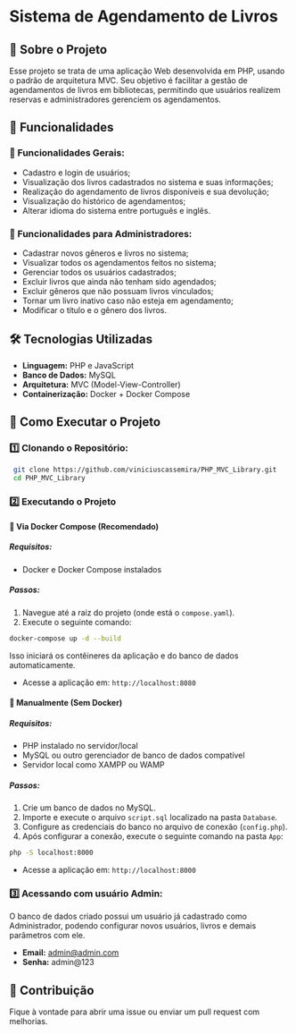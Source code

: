 # Sistema de Agendamento de Livros

## 📖 Sobre o Projeto
Esse projeto se trata de uma aplicação Web desenvolvida em PHP, usando o padrão de arquitetura MVC. 
Seu objetivo é facilitar a gestão de agendamentos de livros em bibliotecas, permitindo que usuários realizem reservas e administradores gerenciem os agendamentos.

## 🚀 Funcionalidades

### 📌 Funcionalidades Gerais:
- Cadastro e login de usuários;
- Visualização dos livros cadastrados no sistema e suas informações;
- Realização do agendamento de livros disponíveis e sua devolução;
- Visualização do histórico de agendamentos;
- Alterar idioma do sistema entre português e inglês.

### 📌 Funcionalidades para Administradores:
- Cadastrar novos gêneros e livros no sistema;
- Visualizar todos os agendamentos feitos no sistema;
- Gerenciar todos os usuários cadastrados;
- Excluir livros que ainda não tenham sido agendados;
- Excluir gêneros que não possuam livros vinculados;
- Tornar um livro inativo caso não esteja em agendamento;
- Modificar o título e o gênero dos livros.

## 🛠️ Tecnologias Utilizadas
- **Linguagem:** PHP e JavaScript
- **Banco de Dados:** MySQL
- **Arquitetura:** MVC (Model-View-Controller)
- **Containerização:** Docker + Docker Compose

## 📂 Como Executar o Projeto

### 1️⃣ Clonando o Repositório:
```bash
 git clone https://github.com/viniciuscassemira/PHP_MVC_Library.git
 cd PHP_MVC_Library
```

### 2️⃣ Executando o Projeto

#### 🔹 Via Docker Compose (Recomendado)
##### Requisitos:
- Docker e Docker Compose instalados

##### Passos:
1. Navegue até a raiz do projeto (onde está o `compose.yaml`).
2. Execute o seguinte comando:

```bash
docker-compose up -d --build
```

Isso iniciará os contêineres da aplicação e do banco de dados automaticamente.

- Acesse a aplicação em: `http://localhost:8080`

#### 🔹 Manualmente (Sem Docker)
##### Requisitos:
- PHP instalado no servidor/local
- MySQL ou outro gerenciador de banco de dados compatível
- Servidor local como XAMPP ou WAMP

##### Passos:
1. Crie um banco de dados no MySQL.
2. Importe e execute o arquivo `script.sql` localizado na pasta `Database`.
3. Configure as credenciais do banco no arquivo de conexão (`config.php`).
4. Após configurar a conexão, execute o seguinte comando na pasta `App`:

```bash
php -S localhost:8000
```

- Acesse a aplicação em: `http://localhost:8000`

### 3️⃣ Acessando com usuário Admin:
O banco de dados criado possui um usuário já cadastrado como Administrador, podendo configurar novos usuários, livros e demais parâmetros com ele.

- **Email:** admin@admin.com  
- **Senha:** admin@123  

## 🤝 Contribuição
Fique à vontade para abrir uma issue ou enviar um pull request com melhorias.

